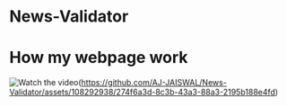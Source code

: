 # News-Validator
# How my webpage work
![Watch the video](https://github.com/AJ-JAISWAL/News-Validator/blob/main/Screenshot%202024-03-12%20190800.png)(https://github.com/AJ-JAISWAL/News-Validator/assets/108292938/274f6a3d-8c3b-43a3-88a3-2195b188e4fd)
